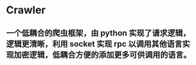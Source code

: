 # Crawler

## 一个低耦合的爬虫框架，由 python 实现了请求逻辑，逻辑更清晰，利用 socket 实现 rpc 以调用其他语言实现加密逻辑，低耦合方便的添加更多可供调用的语言。



